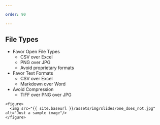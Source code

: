 ```yaml
---

order: 90

---
```


## File Types

<div>
  <div class="small two-col left">
    <ul>
      <li class="fragment">Favor Open File Types
         <ul>
           <li>CSV over Excel</li>
           <li>PNG over JPG</li>
           <li>Avoid proprietary formats</li>
         </ul>
      </li>
      <li class="fragment">Favor Text Formats
        <ul>
          <li>CSV over Excel</li>
          <li>Markdown over Word</li>
        </ul>
      </li>
      <li class="fragment">Avoid Compression
        <ul>
          <li>TIFF over PNG over JPG</li>
        </ul>
      </li>
    </ul>
  </div>
  
  <div class="two-col right">
  
    <figure>
      <img src="{{ site.baseurl }}/assets/img/slides/one_does_not.jpg" alt="Just a sample image"/>
    </figure>
  
  </div>
</div>






